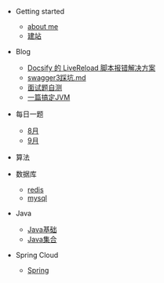 - Getting started
    - [about me](README.md)
    - [建站](buildDocsify/建站.md)

- Blog
    - [Docsify 的 LiveReload 脚本报错解决方案](blog/LiveReload超时.md)
    - [swagger3踩坑.md](blog%2Fswagger3%B2%C8%BF%D3.md)
    - [面试题自测](blog/自测.md)
    - [一篇搞定JVM](blog/一篇搞定JVM.md)

- 每日一题
    - [8月](algorithm/8月.md)
    - [9月](algorithm/9月.md)

- 算法

- 数据库
    - [redis](数据库/redis.md)
    - [mysql](数据库/mysql.md)

- Java
    - [Java基础](java/Java基础.md)
    - [Java集合](java/Java集合.md)

- Spring Cloud
    - [Spring](spring/spring.md)


